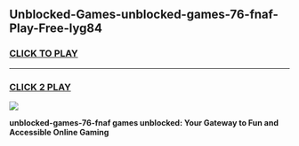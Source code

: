 
## Unblocked-Games-unblocked-games-76-fnaf-Play-Free-lyg84
<h3>
<a href="https://premium76.site?title=unblocked-games-76-fnaf&ref=23A">CLICK TO PLAY</a></h3>
<hr>

<h3>
<a href="https://premium76.site?title=unblocked-games-76-fnaf&ref=23A">CLICK 2 PLAY</a>
  
</h3>

<a href="https://premium76.site?title=unblocked-games-76-fnaf&ref=23A"><img src="https://clearcache.store/games.png"></a>


**unblocked-games-76-fnaf games unblocked: Your Gateway to Fun and Accessible Online Gaming**

